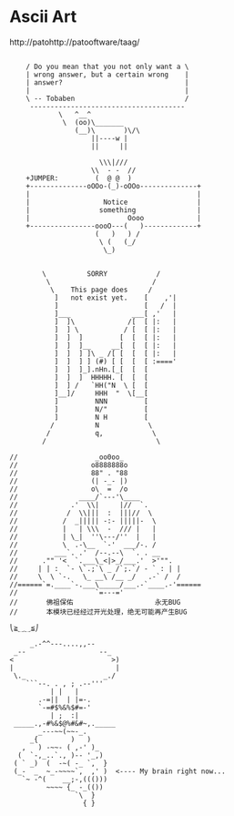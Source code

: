# Ascii Art

http://patohttp://patooftware/taag/


```text

    / Do you mean that you not only want a \
    | wrong answer, but a certain wrong    |
    | answer?                              |
    |                                      |
    \ -- Tobaben                           /
     --------------------------------------
            \   ^__^
             \  (oo)\_______
                (__)\       )\/\
                    ||----w |
                    ||     ||

```

```text
                      \\\|///                 
                    \\  - -  //               
    +JUMPER:         (  @ @  )
    +--------------oOOo-(_)-oOOo--------------+
    |                                         |
    |                  Notice                 |
    |                 something               |
    |                        Oooo             |
    +----------------oooO---(   )-------------+
                     (   )   ) /
                      \ (   (_/
                       \_)
```

```text

        \          SORRY            /
         \                         /
          \    This page does     /
           ]   not exist yet.    [    ,'|
           ]                     [   /  |
           ]___               ___[ ,'   |
           ]  ]\             /[  [ |:   |
           ]  ] \           / [  [ |:   |
           ]  ]  ]         [  [  [ |:   |
           ]  ]  ]__     __[  [  [ |:   |
           ]  ]  ] ]\ _ /[ [  [  [ |:   |
           ]  ]  ] ] (#) [ [  [  [ :===='
           ]  ]  ]_].nHn.[_[  [  [
           ]  ]  ]  HHHHH. [  [  [
           ]  ] /   `HH("N  \ [  [
           ]__]/     HHH  "  \[__[
           ]         NNN         [
           ]         N/"         [
           ]         N H         [
          /          N            \
         /           q,            \
        /                           \

```

```text
//                   _oo0oo_
//                  o8888888o
//                  88" . "88
//                  (| -_- |)
//                  o\  =  /o
//               ____/`---'\____
//             .'  \\|     |//  `.
//            /  \\|||  :  |||//  \
//           /  _||||| -:- |||||-  \
//           |   | \\\  -  /// |   |
//           | \_|  ''\---/''  |   |
//           \  .-\__  `-'  ___/-. /
//         ___`. .'  /--.--\  `. . __
//      ."" '<  `.___\_<|>_/___.'  >'"".
//     | | :  `- \`.;`\ _ /`;.`/ - ` : | |
//     \  \ `-.   \_ __\ /__ _/   .-` /  /
//======`=.____`-.___\_____/___.-`____.-'======
//                   `=---='
//       佛祖保佑                    永无BUG
//       本模块已经经过开光处理，绝无可能再产生BUG
```

```text
⎝≧⏝⏝≦⎠
```


```text
     _.-^^---....,,--
 _--                  --_
<                        >)
|                         |
 \._                   _./
    ```--. . , ; .--'''
          | |   |
       .-=||  | |=-.
       `-=#$%&%$#=-'
          | ;  :|
 _____.,-#%&$@%#&#~,._____
       _---~~(~~-_.
     _{        )   )
   ,   ) -~~- ( ,-' )_
  (  `-,_..`., )-- '_,)
 ( ` _)  (  -~( -_ `,  }
 (_-  _  ~_-~~~~`,  ,' )  <---- My brain right now...
   `~ -^(    __;-,((()))
         ~~~~ {_ -_(())
                `\  }
                  { }
```


